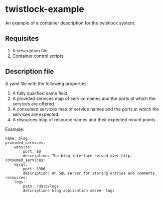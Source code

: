 twistlock-example
=================

An example of a container description for the twistlock system.

Requisites
----------

1. A description file
2. Container control scripts

Description file
----------------
A yaml file with the following properties:

1. A fully qualified name field.
2. A provided services map of service names and the ports at which the services are offered.
3. A consumed services map of service names and the ports at which the services are expected.
4. A resources map of resource names and their expected mount points.

Example:

```
name: blog
provided_services:
    website:
        port: 80
        description: The blog interface served over http.
consumed_services:
    mysql:
        port: 3306
        description: An SQL server for storing entries and comments.
resources:
    logs:
        path: /data/logs
        description: blog application server logs
```
